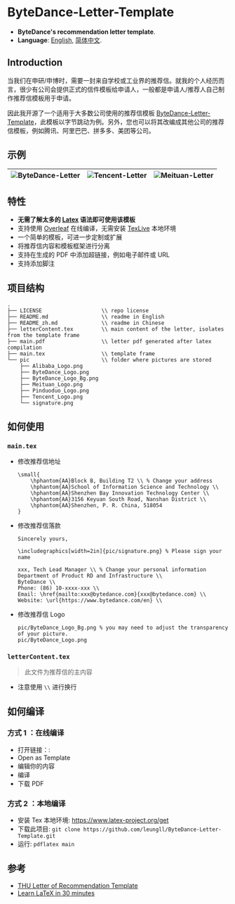 <!--
 * @Author: Lili Liang
 * @Date: 2024-05-19 21:22:15
 * @LastEditors: Lili Liang
 * @LastEditTime: 2024-05-20 00:31:55
 * @Description: Please set description
-->
# ByteDance-Letter-Template
- **ByteDance's recommendation letter template**.
- **Language**: [English](README.md), [简体中文](README_zh.md).
  
## Introduction
当我们在申研/申博时，需要一封来自学校或工业界的推荐信。就我的个人经历而言，很少有公司会提供正式的信件模板给申请人，一般都是申请人/推荐人自己制作推荐信模板用于申请。

因此我开源了一个适用于大多数公司使用的推荐信模板 [ByteDance-Letter-Template](https://github.com/leungll/ByteDance-Letter-Template)，此模板以字节跳动为例。另外，您也可以将其改编成其他公司的推荐信模板，例如腾讯、阿里巴巴、拼多多、美团等公司。

## 示例
![ByteDance-Letter](https://cdn.jsdelivr.net/gh/leungll/MyImgHosting/img/ByteDance-Letter.png) | ![Tencent-Letter](https://cdn.jsdelivr.net/gh/leungll/MyImgHosting/img/Tencent-Letter.png) | ![Meituan-Letter](https://cdn.jsdelivr.net/gh/leungll/MyImgHosting/img/Meituan-Letter.png)
---|---|---

## 特性
- **无需了解太多的 [Latex](https://www.overleaf.com/learn/latex/Learn_LaTeX_in_30_minutes) 语法即可使用该模板**
- 支持使用 [Overleaf]() 在线编译，无需安装 [TexLive](https://tug.org/texlive) 本地环境
- 一个简单的模板，可进一步定制或扩展
- 将推荐信内容和模板框架进行分离
- 支持在生成的 PDF 中添加超链接，例如电子邮件或 URL
- 支持添加脚注

## 项目结构
```
.
├── LICENSE                   \\ repo license
├── README.md                 \\ readme in English
├── README_zh.md              \\ readme in Chinese
├── letterContent.tex         \\ main content of the letter, isolates from the template frame
├── main.pdf                  \\ letter pdf generated after latex compilation
├── main.tex                  \\ template frame
└── pic                       \\ folder where pictures are stored
    ├── Alibaba_Logo.png
    ├── ByteDance_Logo.png
    ├── ByteDance_Logo_Bg.png
    ├── Meituan_Logo.png
    ├── Pinduoduo_Logo.png
    ├── Tencent_Logo.png
    └── signature.png
```

## 如何使用
### `main.tex`
- 修改推荐信地址
    ```
    \small{
        \hphantom{AA}Block B, Building T2 \\ % Change your address
        \hphantom{AA}School of Information Science and Technology \\
        \hphantom{AA}Shenzhen Bay Innovation Technology Center \\
        \hphantom{AA}3156 Keyuan South Road, Nanshan District \\
        \hphantom{AA}Shenzhen, P. R. China, 518054
    }
    ```

- 修改推荐信落款
    ```
    Sincerely yours,

    \includegraphics[width=2in]{pic/signature.png} % Please sign your name

    xxx, Tech Lead Manager \\ % Change your personal information
    Department of Product RD and Infrastructure \\
    ByteDance \\
    Phone: (86) 10-xxxx-xxx \\ 
    Email: \href{mailto:xxx@bytedance.com}{xxx@bytedance.com} \\
    Website: \url{https://www.bytedance.com/en} \\
    ```

- 修改推荐信 Logo
    ```
    pic/ByteDance_Logo_Bg.png % you may need to adjust the transparency of your picture.
    pic/ByteDance_Logo.png
    ```

### `letterContent.tex` 
> 此文件为推荐信的主内容
- 注意使用 `\\` 进行换行

## 如何编译
### 方式 1 ：在线编译
- 打开链接：: 
- Open as Template
- 编辑你的内容
- 编译
- 下载 PDF

### 方式 2 ：本地编译
- 安装 Tex 本地环境: https://www.latex-project.org/get
- 下载此项目: `git clone https://github.com/leungll/ByteDance-Letter-Template.git`
- 运行: `pdflatex main`

## 参考
- [THU Letter of Recommendation Template](https://www.overleaf.com/latex/templates/thu-letter-of-recommendation-template/ghjfgfhykprk)
- [Learn LaTeX in 30 minutes](https://www.overleaf.com/learn/latex/Learn_LaTeX_in_30_minutes)